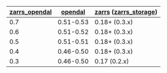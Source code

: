 | [zarrs_opendal] | [opendal] | [zarrs] ([zarrs_storage]) |
| --------------- | --------- | ------------------------- |
| 0.7             | 0.51-0.53 | 0.18+ (0.3.x)             |
| 0.6             | 0.51-0.52 | 0.18+ (0.3.x)             |
| 0.5             | 0.51-0.51 | 0.18+ (0.3.x)             |
| 0.4             | 0.46-0.50 | 0.18+ (0.3.x)             |
| 0.3             | 0.46-0.50 | 0.17 (0.2.x)              |

[zarrs_opendal]: https://crates.io/crates/zarrs_opendal
[opendal]: https://crates.io/crates/opendal
[zarrs]: https://crates.io/crates/zarrs
[zarrs_storage]: https://crates.io/crates/zarrs_storage
